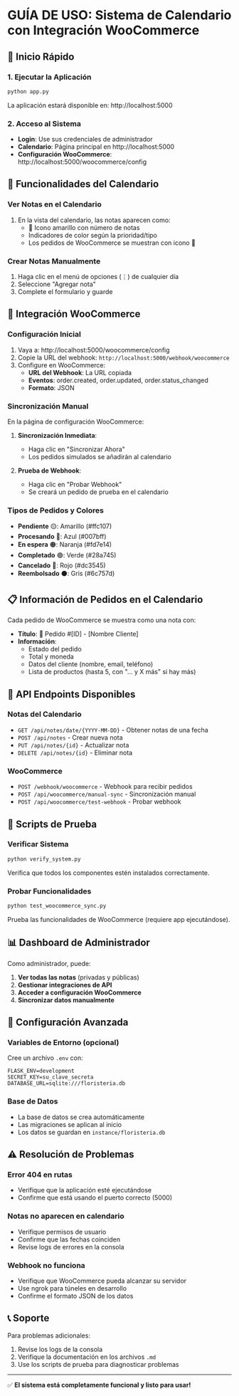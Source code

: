 # GUÍA DE USO: Sistema de Calendario con Integración WooCommerce

## 🚀 Inicio Rápido

### 1. Ejecutar la Aplicación
```bash
python app.py
```
La aplicación estará disponible en: http://localhost:5000

### 2. Acceso al Sistema
- **Login**: Use sus credenciales de administrador
- **Calendario**: Página principal en http://localhost:5000
- **Configuración WooCommerce**: http://localhost:5000/woocommerce/config

## 📅 Funcionalidades del Calendario

### Ver Notas en el Calendario
1. En la vista del calendario, las notas aparecen como:
   - 📝 Icono amarillo con número de notas
   - Indicadores de color según la prioridad/tipo
   - Los pedidos de WooCommerce se muestran con icono 🛒

### Crear Notas Manualmente
1. Haga clic en el menú de opciones (⋮) de cualquier día
2. Seleccione "Agregar nota"
3. Complete el formulario y guarde

## 🛒 Integración WooCommerce

### Configuración Inicial
1. Vaya a: http://localhost:5000/woocommerce/config
2. Copie la URL del webhook: `http://localhost:5000/webhook/woocommerce`
3. Configure en WooCommerce:
   - **URL del Webhook**: La URL copiada
   - **Eventos**: order.created, order.updated, order.status_changed
   - **Formato**: JSON

### Sincronización Manual
En la página de configuración WooCommerce:

1. **Sincronización Inmediata**:
   - Haga clic en "Sincronizar Ahora"
   - Los pedidos simulados se añadirán al calendario

2. **Prueba de Webhook**:
   - Haga clic en "Probar Webhook"
   - Se creará un pedido de prueba en el calendario

### Tipos de Pedidos y Colores
- **Pendiente** 🟡: Amarillo (#ffc107)
- **Procesando** 🔵: Azul (#007bff)
- **En espera** 🟠: Naranja (#fd7e14)
- **Completado** 🟢: Verde (#28a745)
- **Cancelado** 🔴: Rojo (#dc3545)
- **Reembolsado** ⚫: Gris (#6c757d)

## 📋 Información de Pedidos en el Calendario

Cada pedido de WooCommerce se muestra como una nota con:
- **Título**: 🛒 Pedido #[ID] - [Nombre Cliente]
- **Información**:
  - Estado del pedido
  - Total y moneda
  - Datos del cliente (nombre, email, teléfono)
  - Lista de productos (hasta 5, con "... y X más" si hay más)

## 🔄 API Endpoints Disponibles

### Notas del Calendario
- `GET /api/notes/date/{YYYY-MM-DD}` - Obtener notas de una fecha
- `POST /api/notes` - Crear nueva nota
- `PUT /api/notes/{id}` - Actualizar nota
- `DELETE /api/notes/{id}` - Eliminar nota

### WooCommerce
- `POST /webhook/woocommerce` - Webhook para recibir pedidos
- `POST /api/woocommerce/manual-sync` - Sincronización manual
- `POST /api/woocommerce/test-webhook` - Probar webhook

## 🧪 Scripts de Prueba

### Verificar Sistema
```bash
python verify_system.py
```
Verifica que todos los componentes estén instalados correctamente.

### Probar Funcionalidades
```bash
python test_woocommerce_sync.py
```
Prueba las funcionalidades de WooCommerce (requiere app ejecutándose).

## 📊 Dashboard de Administrador

Como administrador, puede:
1. **Ver todas las notas** (privadas y públicas)
2. **Gestionar integraciones de API**
3. **Acceder a configuración WooCommerce**
4. **Sincronizar datos manualmente**

## 🔧 Configuración Avanzada

### Variables de Entorno (opcional)
Cree un archivo `.env` con:
```
FLASK_ENV=development
SECRET_KEY=su_clave_secreta
DATABASE_URL=sqlite:///floristeria.db
```

### Base de Datos
- La base de datos se crea automáticamente
- Las migraciones se aplican al inicio
- Los datos se guardan en `instance/floristeria.db`

## ⚠️ Resolución de Problemas

### Error 404 en rutas
- Verifique que la aplicación esté ejecutándose
- Confirme que está usando el puerto correcto (5000)

### Notas no aparecen en calendario
- Verifique permisos de usuario
- Confirme que las fechas coinciden
- Revise logs de errores en la consola

### Webhook no funciona
- Verifique que WooCommerce pueda alcanzar su servidor
- Use ngrok para túneles en desarrollo
- Confirme el formato JSON de los datos

## 📞 Soporte

Para problemas adicionales:
1. Revise los logs de la consola
2. Verifique la documentación en los archivos `.md`
3. Use los scripts de prueba para diagnosticar problemas

---

✅ **El sistema está completamente funcional y listo para usar!**

